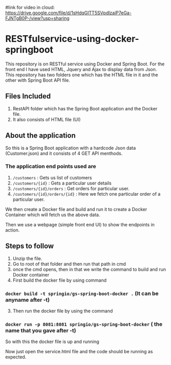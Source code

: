 #link for video in cloud: 
https://drive.google.com/file/d/1sHdqGITT5SVpdlzaiP7eGa-FJNTgB0P-/view?usp=sharing

# RESTfulservice-using-docker-springboot
This repository is on RESTful service using Docker and Spring Boot. For the front end I have used HTML, Jquery and Ajax to display data from Json.
This repository has two folders one which has the HTML file in it and the other with Spring Boot API file.

## Files Included
1. RestAPI folder which has the Spring Boot application and the Docker file.
2. It also consists of HTML file (UI)
## About the application
So this is a Spring Boot application with a hardcode Json data (Customer.json) and it consists of 4 GET API menthods.

### The application end points used are
1. `/customers` : Gets us list of customers
2. `/customers/{id}` : Gets a particular user details
3. `/customers/{id}/orders` : Get orders for particular user.
4. `/customers/{id}/orders/{id}` : Here we fetch one particular order of a particular user.

We then create a Docker file and build and run it to create a Docker Container which will fetch us the above data.

Then we use a webpage (simple front end UI) to show the endpoints in action.

## Steps to follow
1. Unzip the file.
2. Go to root of that folder and then run that path in cmd 
3. once the cmd opens, then in that we write the command to build and run Docker container
4. First build the docker file by using command
### `docker build -t springio/gs-spring-boot-docker .` (It can be anyname after -t)
3. Then run the docker file by using the command
### `docker run -p 8081:8081 springio/gs-spring-boot-docker` ( the name that you gave after -t)

So with this the docker file is up and running

Now just open the service.html file and the code should be running as expected.


